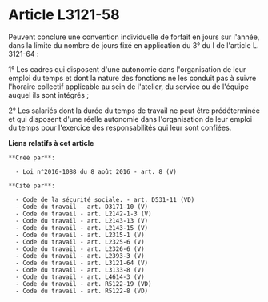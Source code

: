 # Article L3121-58

Peuvent conclure une convention individuelle de forfait en jours sur l'année, dans la limite du nombre de jours fixé en
application du 3° du I de l'article L. 3121-64 : 

1° Les cadres qui disposent d'une autonomie dans l'organisation de leur emploi du temps et dont la nature des fonctions ne
les conduit pas à suivre l'horaire collectif applicable au sein de l'atelier, du service ou de l'équipe auquel ils sont
intégrés ; 

2° Les salariés dont la durée du temps de travail ne peut être prédéterminée et qui disposent d'une réelle autonomie dans
l'organisation de leur emploi du temps pour l'exercice des responsabilités qui leur sont confiées.

**Liens relatifs à cet article**

	**Créé par**:

	  - Loi n°2016-1088 du 8 août 2016 - art. 8 (V)

	**Cité par**:

	  - Code de la sécurité sociale. - art. D531-11 (VD)
	  - Code du travail - art. D3171-10 (V)
	  - Code du travail - art. L2142-1-3 (V)
	  - Code du travail - art. L2143-13 (V)
	  - Code du travail - art. L2143-15 (V)
	  - Code du travail - art. L2315-1 (V)
	  - Code du travail - art. L2325-6 (V)
	  - Code du travail - art. L2326-6 (V)
	  - Code du travail - art. L2393-3 (V)
	  - Code du travail - art. L3121-64 (V)
	  - Code du travail - art. L3133-8 (V)
	  - Code du travail - art. L4614-3 (V)
	  - Code du travail - art. R5122-19 (VD)
	  - Code du travail - art. R5122-8 (VD)
